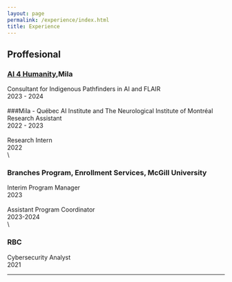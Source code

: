 ```yaml
---
layout: page
permalink: /experience/index.html
title: Experience
---
```


## Proffesional


### [AI 4 Humanity](https://mila.quebec/en/ai-for-humanity/vision),Mila<br>
Consultant for Indigenous Pathfinders in AI and FLAIR <br>2023 - 2024<br>
\
###Mila - Québec AI Institute and The Neurological Institute of Montréal<br>
Research Assistant <br>2022 - 2023<br>
\
Research Intern<br>
2022<br>
\
### Branches Program, Enrollment Services, McGill University<br>
Interim Program Manager<br>
2023<br>
\
Assistant Program Coordinator	<br>
2023-2024<br>
\
### RBC
Cybersecurity Analyst <br>
2021<br>


---


